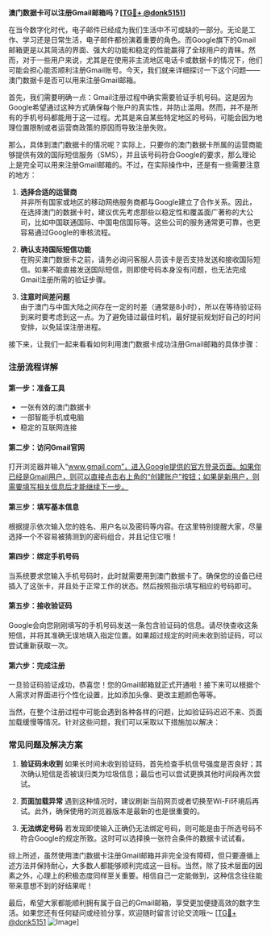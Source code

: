 **澳门数据卡可以注册Gmail邮箱吗？[[TG💪+ @donk5151](https://t.me/s/donk5151)]**

在当今数字化时代，电子邮件已经成为我们生活中不可或缺的一部分。无论是工作、学习还是日常生活，电子邮件都扮演着重要的角色。而Google旗下的Gmail邮箱更是以其简洁的界面、强大的功能和稳定的性能赢得了全球用户的青睐。然而，对于一些用户来说，尤其是在使用非主流地区电话卡或数据卡的情况下，他们可能会担心能否顺利注册Gmail账号。今天，我们就来详细探讨一下这个问题——澳门数据卡是否可以用来注册Gmail邮箱。

首先，我们需要明确一点：Gmail注册过程中确实需要验证手机号码。这是因为Google希望通过这种方式确保每个账户的真实性，并防止滥用。然而，并不是所有的手机号码都能用于这一过程。尤其是来自某些特定地区的号码，可能会因为地理位置限制或者运营商政策的原因而导致注册失败。

那么，具体到澳门数据卡的情况呢？实际上，只要你的澳门数据卡所属的运营商能够提供有效的国际短信服务（SMS），并且该号码符合Google的要求，那么理论上是完全可以用来注册Gmail邮箱的。不过，在实际操作中，还是有一些需要注意的地方：

1. **选择合适的运营商**  
   并非所有国家或地区的移动网络服务商都与Google建立了合作关系。因此，在选择澳门的数据卡时，建议优先考虑那些以稳定性和覆盖面广著称的大公司，比如中国联通国际、中国电信国际等。这些公司的服务通常更可靠，也更容易通过Google的审核流程。

2. **确认支持国际短信功能**  
   在购买澳门数据卡之前，请务必询问客服人员该卡是否支持发送和接收国际短信。如果不能直接发送国际短信，则即使号码本身没有问题，也无法完成Gmail注册所需的验证步骤。

3. **注意时间差问题**  
   由于澳门与中国大陆之间存在一定的时差（通常是8小时），所以在等待验证码到来时要考虑到这一点。为了避免错过最佳时机，最好提前规划好自己的时间安排，以免延误注册进程。

接下来，让我们一起来看看如何利用澳门数据卡成功注册Gmail邮箱的具体步骤：

### 注册流程详解

#### 第一步：准备工具
- 一张有效的澳门数据卡
- 一部智能手机或电脑
- 稳定的互联网连接

#### 第二步：访问Gmail官网
打开浏览器并输入“www.gmail.com”，进入Google提供的官方登录页面。如果你已经是Gmail用户，则可以直接点击右上角的“创建账户”按钮；如果是新用户，则需要填写相关信息后才能继续下一步。

#### 第三步：填写基本信息
根据提示依次输入您的姓名、用户名以及密码等内容。在这里特别提醒大家，尽量选择一个不容易被猜测到的密码组合，并且记住它哦！

#### 第四步：绑定手机号码
当系统要求您输入手机号码时，此时就需要用到澳门数据卡了。确保您的设备已经插入了这张卡，并且处于正常工作的状态。然后按照指示填写相应的号码即可。

#### 第五步：接收验证码
Google会向您刚刚填写的手机号码发送一条包含验证码的信息。请尽快查收这条短信，并将其准确无误地填入指定位置。如果超过规定的时间未收到验证码，可以尝试重新获取一次。

#### 第六步：完成注册
一旦验证码验证成功，恭喜您！您的Gmail邮箱就正式开通啦！接下来可以根据个人需求对界面进行个性化设置，比如添加头像、更改主题颜色等等。

当然，在整个注册过程中可能会遇到各种各样的问题，比如验证码迟迟不来、页面加载缓慢等情况。针对这些问题，我们可以采取以下措施加以解决：

### 常见问题及解决方案

1. **验证码未收到**
   如果长时间未收到验证码，首先检查手机信号强度是否良好；其次确认短信是否被误归类为垃圾信息；最后也可以尝试更换其他时间段再次尝试。

2. **页面加载异常**
   遇到这种情况时，建议刷新当前网页或者切换至Wi-Fi环境后再试。此外，确保使用的浏览器版本是最新的也是很重要的。

3. **无法绑定号码**
   若发现即使输入正确仍无法绑定号码，则可能是由于所选号码不符合Google的规定所致。这时可以选择换一张符合条件的数据卡试试看。

综上所述，虽然使用澳门数据卡注册Gmail邮箱并非完全没有障碍，但只要遵循上述方法并保持耐心，大多数人都能够顺利完成这一目标。当然，除了技术层面的因素之外，心理上的积极态度同样至关重要。相信自己一定能做到，这种信念往往能带来意想不到的好结果呢！

最后，希望大家都能顺利拥有属于自己的Gmail邮箱，享受更加便捷高效的数字生活。如果您还有任何疑问或经验分享，欢迎随时留言讨论交流哦～ [[TG💪+ @donk5151](https://t.me/s/donk5151) ![Image](https://i.postimg.cc/rwNCRYN7/Snipaste-2025-04-30-17-27-05.png)]
